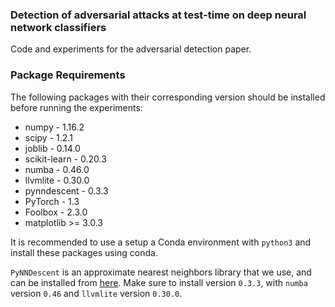 ### Detection of adversarial attacks at test-time on deep neural network classifiers
Code and experiments for the adversarial detection paper.

### Package Requirements
The following packages with their corresponding version should be installed before running the experiments:
- numpy - 1.16.2
- scipy - 1.2.1
- joblib - 0.14.0
- scikit-learn - 0.20.3
- numba - 0.46.0
- llvmlite - 0.30.0
- pynndescent - 0.3.3
- PyTorch - 1.3
- Foolbox - 2.3.0
- matplotlib >= 3.0.3

It is recommended to use a setup a Conda environment with `python3` and install these packages using conda.

`PyNNDescent` is an approximate nearest neighbors library that we use, and can be installed from [here](https://github.com/lmcinnes/pynndescent). 
Make sure to install version `0.3.3`, with `numba` version `0.46` and `llvmlite` version `0.30.0`.
